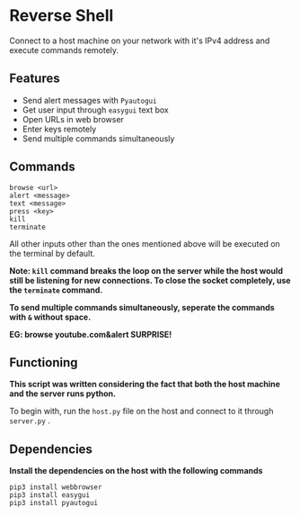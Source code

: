 # Reverse Shell

Connect to a host machine on your network with it's IPv4 address and execute commands remotely. 

## Features

- Send alert messages with `Pyautogui`
- Get user input through `easygui` text box
- Open URLs in web browser
- Enter keys remotely
- Send multiple commands simultaneously 

## Commands

```
browse <url> 
alert <message>
text <message>
press <key> 
kill 
terminate
```
All other inputs other than the ones mentioned above will be executed on the terminal by default.

**Note: `kill` command breaks the loop on the server while the host would still be listening for new connections. To close the socket completely, use the `terminate` command.**

**To send multiple commands simultaneously, seperate the commands with `&` without space.**

**EG: browse youtube.com&alert SURPRISE!**

## Functioning

**This script was written considering the fact that both the host machine and the server runs python.**

To begin with, run the `host.py` file on the host and connect to it through `server.py` .

## Dependencies

**Install the dependencies on the host with the following commands**

```
pip3 install webbrowser
pip3 install easygui
pip3 install pyautogui
```


